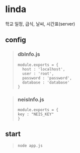 # linda
학교 일정, 급식, 날씨, 시간표(server)

## config

>### dbInfo.js
>```
>module.exports = {
>	host : 'localhost',
>	user : 'root',
>	password : 'password',
>	database : 'database'
>}
>```

>### neisInfo.js
>```
>module.exports = {
> key : "NEIS_KEY"
>}
>```

## start
>```
>node app.js
>```
